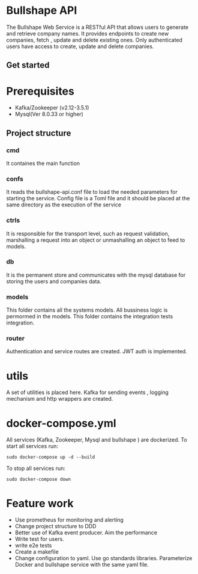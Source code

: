 # Bullshape API
The Bullshape Web Service is a RESTful API that allows users to generate and retrieve company names. It provides endpoints to create new companies, fetch , update and delete existing ones. Only authenticated users have access to create, update and delete companies.


## Get started
# Prerequisites
- Kafka/Zookeeper (v2.12-3.5.1)
- Mysql(Ver 8.0.33 or higher)

## Project structure
### cmd
It containes the main function
### confs
It reads the bullshape-api.conf file to load the needed parameters for starting the service. Config file is a Toml file and it should be placed at the same directory as the execution of the service
### ctrls
It is responsible for the transport level, such as request validation, marshalling a request into an object or unmashalling an object to feed to models.
### db
It is the permanent store and communicates with the mysql  database for storing the users and companies data.

### models
This folder contains all the systems models. All bussiness logic is permormed in the models. This folder contains the integration tests integration.

### router
Authentication and service routes are created. JWT auth is implemented.

# utils 
A set of utilities is placed here. Kafka for sending events ,  logging mechanism and http wrappers are created.

# docker-compose.yml
All services (Kafka, Zookeeper, Mysql and bullshape ) are dockerized. To start all services run:
```
sudo docker-compose up -d --build
```
To stop all services run:
```
sudo docker-compose down
```
# Feature work
 - Use prometheus for monitoring and alerting 
 - Change project structure to DDD
 - Better use of Kafka event producer. Aim the performance
 - Write test for users. 
 - write e2e tests
 - Create a makefile 
 - Change configuration to yaml. Use go standards libraries. Parameterize Docker and bullshape service with the same yaml file.
 

